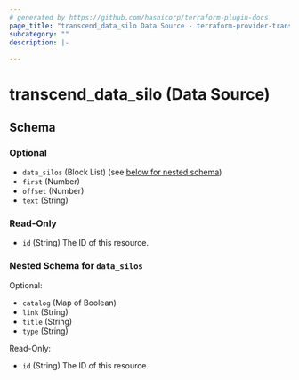 ```yaml
---
# generated by https://github.com/hashicorp/terraform-plugin-docs
page_title: "transcend_data_silo Data Source - terraform-provider-transcend"
subcategory: ""
description: |-
  
---
```


# transcend_data_silo (Data Source)





<!-- schema generated by tfplugindocs -->
## Schema

### Optional

- `data_silos` (Block List) (see [below for nested schema](#nestedblock--data_silos))
- `first` (Number)
- `offset` (Number)
- `text` (String)

### Read-Only

- `id` (String) The ID of this resource.

<a id="nestedblock--data_silos"></a>
### Nested Schema for `data_silos`

Optional:

- `catalog` (Map of Boolean)
- `link` (String)
- `title` (String)
- `type` (String)

Read-Only:

- `id` (String) The ID of this resource.


